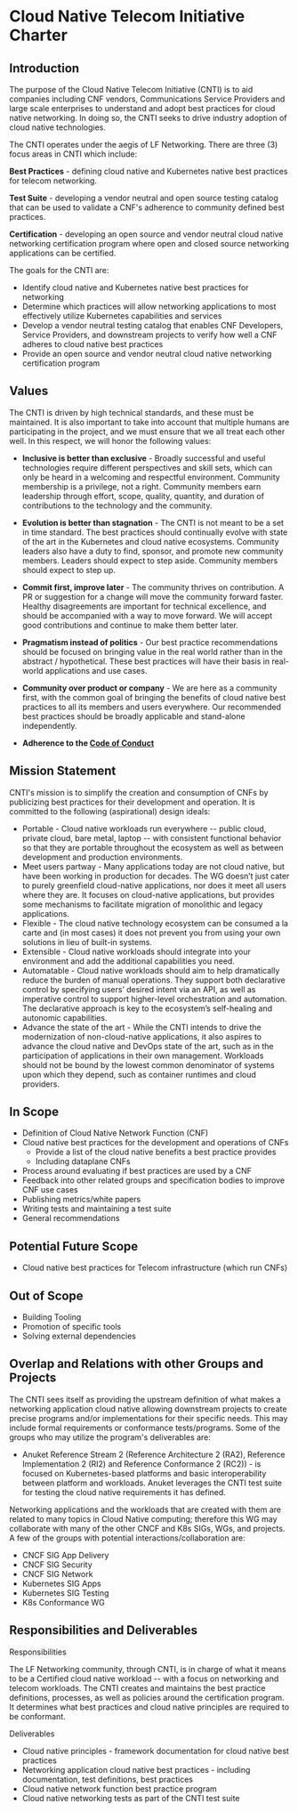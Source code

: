 # Cloud Native Telecom Initiative Charter

## Introduction

The purpose of the Cloud Native Telecom Initiative (CNTI) is to aid companies including CNF vendors, Communications Service Providers and large scale enterprises to understand and adopt best practices for cloud native networking.  In doing so, the CNTI seeks to drive industry adoption of cloud native technologies.

The CNTI operates under the aegis of LF Networking. There are three (3) focus areas in CNTI which include:

**Best Practices** - defining cloud native and Kubernetes native best practices for telecom networking.

**Test Suite** - developing a vendor neutral and open source testing catalog that can be used to validate a CNF's adherence to community defined best practices. 

**Certification** -  developing an open source and vendor neutral cloud native networking certification program where open and closed source networking applications can be certified. 

The goals for the CNTI are:

- Identify cloud native and Kubernetes native best practices for networking 
- Determine which practices will allow networking applications to most effectively utilize Kubernetes capabilities and services
- Develop a vendor neutral testing catalog that enables CNF Developers, Service Providers, and downstream projects to verify how well a CNF adheres to cloud native best practices
- Provide an open source and vendor neutral cloud native networking certification program

## Values

The CNTI is driven by high technical standards, and these must be maintained. It is also important to take into account that multiple humans are participating in the project, and we must ensure that we all treat each other well. In this respect, we will honor the following values:

- **Inclusive is better than exclusive** -
Broadly successful and useful technologies require different perspectives and skill sets, which can only be heard in a welcoming and respectful environment. Community membership is a privilege, not a right. Community members earn leadership through effort, scope, quality, quantity, and duration of contributions to the technology and the community.

- **Evolution is better than stagnation** -
The CNTI is not meant to be a set in time standard. The best practices should continually evolve with state of the art in the Kubernetes and cloud native ecosystems. Community leaders also have a duty to find, sponsor, and promote new community members. Leaders should expect to step aside. Community members should expect to step up.

- **Commit first, improve later** -
The community thrives on contribution. A PR or suggestion for a change will move the community forward faster. Healthy disagreements are important for technical excellence, and should be accompanied with a way to move forward. We will accept good contributions and continue to make them better later.

- **Pragmatism instead of politics** -
Our best practice recommendations should be focused on bringing value in the real world rather than in the abstract / hypothetical. These best practices will have their basis in real-world applications and use cases.

- **Community over product or company** -
We are here as a community first, with the common goal of bringing the benefits of cloud native best practices to all its members and users everywhere. Our recommended best practices should be broadly applicable and stand-alone independently.

- **Adherence to the [Code of Conduct](code-of-conduct.md)**

## Mission Statement

CNTI's mission is to simplify the creation and consumption of CNFs by publicizing best practices for their development and operation. It is committed to the following (aspirational) design ideals:

- Portable - Cloud native workloads run everywhere -- public cloud, private cloud, bare metal, laptop -- with consistent functional behavior so that they are portable throughout the ecosystem as well as between development and production environments.
- Meet users partway - Many applications today are not cloud native, but have been working in production for decades. The WG doesn’t just cater to purely greenfield cloud-native applications, nor does it meet all users where they are. It focuses on cloud-native applications, but provides some mechanisms to facilitate migration of monolithic and legacy applications.
- Flexible - The cloud native technology ecosystem can be consumed a la carte and (in most cases) it does not prevent you from using your own solutions in lieu of built-in systems.
- Extensible - Cloud native workloads should integrate into your environment and add the additional capabilities you need.
- Automatable -  Cloud native workloads should aim to help dramatically reduce the burden of manual operations. They support both declarative control by specifying users’ desired intent via an API, as well as imperative control to support higher-level orchestration and automation. The declarative approach is key to the ecosystem’s self-healing and autonomic capabilities.
- Advance the state of the art - While the CNTI intends to drive the modernization of non-cloud-native applications, it also aspires to advance the cloud native and DevOps state of the art, such as in the participation of applications in their own management. Workloads should not be bound by the lowest common denominator of systems upon which they depend, such as container runtimes and cloud providers.

## In Scope

- Definition of Cloud Native Network Function (CNF)
- Cloud native best practices for the development and operations of CNFs
  - Provide a list of the cloud native benefits a best practice provides
  - Including dataplane CNFs
- Process around evaluating if best practices are used by a CNF
- Feedback into other related groups and specification bodies to improve CNF use cases 
- Publishing metrics/white papers
- Writing tests and maintaining a test suite
- General recommendations

## Potential Future Scope

- Cloud native best practices for Telecom infrastructure (which run CNFs)

## Out of Scope

- Building Tooling
- Promotion of specific tools
- Solving external dependencies

## Overlap and Relations with other Groups and Projects

The CNTI sees itself as providing the upstream definition of what makes a networking application cloud native allowing downstream projects to create precise programs and/or implementations for their specific needs. This may include formal requirements or conformance tests/programs. Some of the groups who may utilize the program's deliverables are:

- Anuket Reference Stream 2 (Reference Architecture 2 (RA2), Reference Implementation 2 (RI2) and Reference Conformance 2 (RC2)) - is focused on Kubernetes-based platforms and basic interoperability between platform and workloads. Anuket leverages the CNTI test suite for testing the cloud native requirements it has defined.


Networking applications and the workloads that are created with them are related to many topics in Cloud Native computing; therefore this WG may collaborate with many of the other CNCF and K8s SIGs, WGs, and projects. A few of the groups with potential interactions/collaboration are:

- CNCF SIG App Delivery
- CNCF SIG Security
- CNCF SIG Network
- Kubernetes SIG Apps
- Kubernetes SIG Testing
- K8s Conformance WG

## Responsibilities and Deliverables

Responsibilities

The LF Networking community, through CNTI, is in charge of what it means to be a Certified cloud native workload -- with a focus on networking and telecom workloads.
The CNTI creates and maintains the best practice definitions, processes, as well as policies around the certification program. It determines what best practices and cloud native principles are required to be conformant.

Deliverables

- Cloud native principles - framework documentation for cloud native best practices
- Networking application cloud native best practices - including documentation, test definitions, best practices
- Cloud native network function best practice program
- Cloud native networking tests as part of the CNTI test suite
